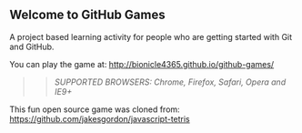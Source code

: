 ## Welcome to GitHub Games

A project based learning activity for people who are getting started with Git and GitHub.

You can play the game at: http://bionicle4365.github.io/github-games/

>> _*SUPPORTED BROWSERS*: Chrome, Firefox, Safari, Opera and IE9+_

This fun open source game was cloned from: https://github.com/jakesgordon/javascript-tetris
